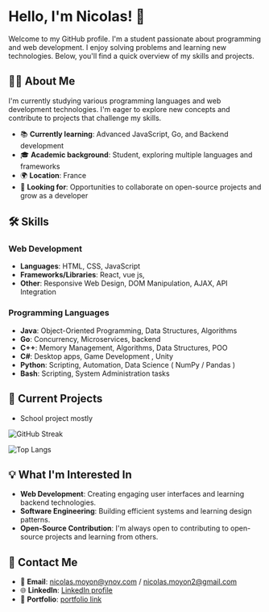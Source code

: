 Hello, I'm Nicolas! 👋
======================

Welcome to my GitHub profile. I'm a student passionate about programming and web development. I enjoy solving problems and learning new technologies. Below, you'll find a quick overview of my skills and projects.

🧑‍💻 About Me
--------------

I'm currently studying various programming languages and web development technologies. I'm eager to explore new concepts and contribute to projects that challenge my skills.

-   📚 **Currently learning**: Advanced JavaScript, Go, and Backend development
-   🎓 **Academic background**: Student, exploring multiple languages and frameworks
-   🌍 **Location**: France
-   🔭 **Looking for**: Opportunities to collaborate on open-source projects and grow as a developer

🛠️ Skills
----------

### Web Development

-   **Languages**: HTML, CSS, JavaScript
-   **Frameworks/Libraries**: React, vue js, 
-   **Other**: Responsive Web Design, DOM Manipulation, AJAX, API Integration

### Programming Languages

-   **Java**: Object-Oriented Programming, Data Structures, Algorithms
-   **Go**: Concurrency, Microservices, backend
-   **C++**: Memory Management, Algorithms, Data Structures, POO
-   **C#**: Desktop apps, Game Development , Unity
-   **Python**: Scripting, Automation, Data Science ( NumPy / Pandas )
-   **Bash**: Scripting, System Administration tasks

🚀 Current Projects
-------------------

-   School project mostly

![GitHub Streak](http://github-readme-streak-stats.herokuapp.com?user=Nicolas13100&theme=chartreuse-dark&hide_border=true&date_format=j%20M%5B%20Y%5D&exclude_days=Sun%2CSat&card_width=1000)

![Top Langs](https://github-readme-stats.vercel.app/api/top-langs/?username=Nicolas13100&layout=normal&card_width=1000&hide_border=true&theme=chartreuse-dark&langs_count=20)

💡 What I'm Interested In
-------------------------

-   **Web Development**: Creating engaging user interfaces and learning backend technologies.
-   **Software Engineering**: Building efficient systems and learning design patterns.
-   **Open-Source Contribution**: I'm always open to contributing to open-source projects and learning from others.

📝 Contact Me
-------------

-   📧 **Email**: nicolas.moyon@ynov.com / nicolas.moyon2@gmail.com
-   🌐 **LinkedIn**: [LinkedIn profile](https://www.linkedin.com/in/nicolas-moyon-b69a8928b/)
-   📖 **Portfolio**: [portfolio link](https://nicolas13100.github.io/)
